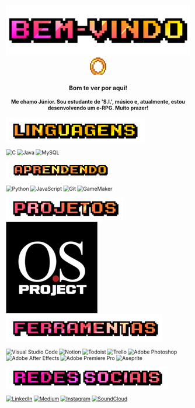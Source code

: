   <div align=center>
    <img src="https://github.com/jjuniorbrasil/jjuniorbrasil/blob/main/assets/bemvindo.png" alt="Bem-vindo!">
  </div>
  <div align=center><img src="https://github.com/jjuniorbrasil/jjuniorbrasil/blob/main/assets/tumblr_897f0ea89a8da00d66cd21b5e7565f26_5a484600_250.gif" alt="Bem-vindo!" width="50" height="50"></div>
  

<h3 align=center>Bom te ver por aqui!</h3>
<h4 align=center>Me chamo Júnior. Sou estudante de 'S.I.', músico e, atualmente, estou desenvolvendo um e-RPG. Muito prazer!</h4>

  <div align=left>
    <img src="https://github.com/jjuniorbrasil/jjuniorbrasil/blob/main/assets/linguagens.png" alt="Linguagens">
  </div>

![C](https://img.shields.io/badge/c-%2300599C.svg?style=for-the-badge&logo=c&logoColor=white)
![Java](https://img.shields.io/badge/java-%23ED8B00.svg?style=for-the-badge&logo=openjdk&logoColor=white)
![MySQL](https://img.shields.io/badge/MySQL-4479A1.svg?style=for-the-badge&logo=MySQL&logoColor=white)

  <div align=left>
    <img src="https://github.com/jjuniorbrasil/jjuniorbrasil/blob/main/assets/aprendendo.png" alt="Aprendendo">
  </div>

  ![Python](https://img.shields.io/badge/Python-FFD43B?style=for-the-badge&logo=python&logoColor=blue)
  ![JavaScript](https://img.shields.io/badge/JavaScript-323330?style=for-the-badge&logo=javascript&logoColor=F7DF1E)
  ![Git](https://img.shields.io/badge/GIT-E44C30?style=for-the-badge&logo=git&logoColor=white)
  ![GameMaker](https://img.shields.io/badge/Gamemaker-000000.svg?style=for-the-badge&logo=Gamemaker&logoColor=white)

  <div align=left>
    <img src="https://github.com/jjuniorbrasil/jjuniorbrasil/blob/main/assets/projetos.png" alt="Projetos">
  </div>

  <a href="https://github.com/jjuniorbrasil/OS-Project">
          <img src="https://github.com/jjuniorbrasil/jjuniorbrasil/blob/main/assets/osproj.png" alt="O.S. Project">
    </a>

  <div align=left>
    <img src="https://github.com/jjuniorbrasil/jjuniorbrasil/blob/main/assets/ferramentas.png" alt="Ferramentas">
  </div>

![Visual Studio Code](https://img.shields.io/badge/Visual%20Studio%20Code-007ACC.svg?style=for-the-badge&logo=Visual-Studio-Code&logoColor=white)
![Notion](https://img.shields.io/badge/Notion-%23000000.svg?style=for-the-badge&logo=notion&logoColor=white)
![Todoist](https://img.shields.io/badge/Todoist-E44332?style=for-the-badge&logo=todoist&logoColor=white)
![Trello](https://img.shields.io/badge/Trello-%23026AA7.svg?style=for-the-badge&logo=Trello&logoColor=white)
![Adobe Photoshop](https://img.shields.io/badge/adobe%20photoshop-%2331A8FF.svg?style=for-the-badge&logo=adobe%20photoshop&logoColor=white)
![Adobe After Effects](https://img.shields.io/badge/Adobe%20After%20Effects-9999FF.svg?style=for-the-badge&logo=Adobe%20After%20Effects&logoColor=white)
![Adobe Premiere Pro](https://img.shields.io/badge/Adobe%20Premiere%20Pro-9999FF.svg?style=for-the-badge&logo=Adobe%20Premiere%20Pro&logoColor=white)
![Aseprite](https://img.shields.io/badge/Aseprite-FFFFFF?style=for-the-badge&logo=Aseprite&logoColor=#7D929E)

  <div align=left>
    <img src="https://github.com/jjuniorbrasil/jjuniorbrasil/blob/main/assets/redes sociais.png" alt="Descrição da Imagem">
  </div>

[![LinkedIn](https://img.shields.io/badge/LinkedIn-000?style=for-the-badge&logo=linkedin&logoColor=0E76A8)](https://www.linkedin.com/in/jjuniorbrasil/)
[![Medium](https://img.shields.io/badge/Medium-12100E?style=for-the-badge&logo=medium&logoColor=white)](https://medium.com/@jjuniorbrasil)
[![Instagram](https://img.shields.io/badge/Instagram-000?style=for-the-badge&logo=instagram)](https://www.instagram.com/jsc.jun/)
[![SoundCloud](https://img.shields.io/badge/SoundCloud-FF3300?style=for-the-badge&logo=soundcloud&logoColor=white)](https://soundcloud.com/junkiesto)

